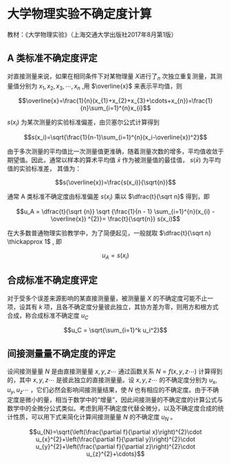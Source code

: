 # 大学物理实验不确定度计算

教材：《大学物理实验》（上海交通大学出版社2017年8月第1版）

## A 类标准不确定度评定

对直接测量来说，如果在相同条件下对某物理量 $X\text{进行了}_n$
次独立重复测量，其测量值分别为 $x_1,x_2,x_3,\cdots,x_n$ ,用 $\overline{x}$ 来表示平均值，则

$$\overline{x}=\frac{1}{n}(x_{1}+x_{2}+x_{3}+\cdots+x_{n})=\frac{1}{n}\sum_{i=1}^{n}x_{i}$$

$s(x_i)$ 为某次测量的实验标准偏差，由贝塞尔公式计算得到

$$s(x_i)=\sqrt{\frac{1}{n-1}\sum_{i=1}^{n}(x_i-\overline{x})^2}$$

由于多次测量的平均值比一次测量值更淮确，随着测量次数的增多，平均值收敛于期望值。因此，通常以样本的算术平均值 $\bar{x}$ 作为被测量值的最佳值， $s(\bar{x})$ 为平均值的实验标准差， 其值为：

$$s(\overline{x})=\frac{s(x_i)}{\sqrt{n}}$$

通常 A 类标准不确定度由标准偏差 $s(x_i)$ 乘以 $\dfrac{t}{\sqrt n}$ 得到，即

$$u_A = \dfrac{t}{\sqrt {n}} \sqrt {\frac{1}{n - 1} \sum_{i=1}^{n}(x_{i} - \overline{x}) ^{2}}= \frac{t}{\sqrt{n}} s(x_i)$$

在大多数普通物理实验教学中，为了简便起见，一般就取 $\dfrac{t}{\sqrt n} \thickapprox 1$ , 即

$$u_A = s(x_i)$$

## 合成标准不确定度评定

对于受多个误差来源影响的某直接测量量，被测量量 $X$ 的不确定度可能不止一项，设其有 $k$ 项，且各不确定度分量彼此独立，其协方差为零，则用方和根方式合成，称合成标准不确定度 $u_C$

$$u_C = \sqrt{\sum_{i=1}^k u_i^2}$$

## 间接测量量不确定度的评定

设间接测量量 $N$ 是由直接测量量 $x,y,z\cdots$ 通过函数关系 $N=f(x,y,z\cdots)$ 计算得到的，其中 $x,y,z\cdots$ 是彼此独立的直接测量量。设 $x,y,z\cdots$ 的不确定度分别为 $u_x,u_y,u_z\cdots$ ，它们必然会影响间接测量结果，使 $N$ 也有相应的不确定度。由于不确定度是微小的量，相当于数学中的“增量”，因此间接测量的不确定度的计算公式与数学中的全微分公式类似。考虑到用不确定度代替全微分，以及不确定度合成的统计性质，可以用下式来简化计算间接测量量 $N$ 的不确定度 $u_N$ 。

$$u_{N}=\sqrt{\left(\frac{\partial f}{\partial x}\right)^{2}\cdot u_{x}^{2}+\left(\frac{\partial f}{\partial y}\right)^{2}\cdot u_{y}^{2}+\left(\frac{\partial f}{\partial z}\right)^{2}\cdot u_{z}^{2}+\cdots}$$
